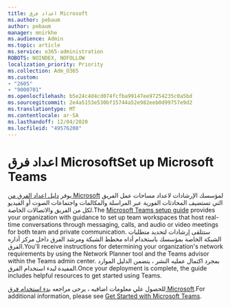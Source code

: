 ```yaml
---
title: اعداد فرق Microsoft
ms.author: pebaum
author: pebaum
manager: mnirkhe
ms.audience: Admin
ms.topic: article
ms.service: o365-administration
ROBOTS: NOINDEX, NOFOLLOW
localization_priority: Priority
ms.collection: Adm_O365
ms.custom:
- "2605"
- "9000701"
ms.openlocfilehash: b5e24c4d4cd074fcfba99147ee97254235c0a5bd
ms.sourcegitcommit: 2e4a5153e530bf15744a52e982eeb0d99757e9d2
ms.translationtype: MT
ms.contentlocale: ar-SA
ms.lasthandoff: 12/04/2020
ms.locfileid: "49576208"
---
```

# <a name="set-up-microsoft-teams"></a><span data-ttu-id="a7375-102">اعداد فرق Microsoft</span><span class="sxs-lookup"><span data-stu-id="a7375-102">Set up Microsoft Teams</span></span>

<span data-ttu-id="a7375-103">يوفر  [دليل اعداد الفرق من Microsoft](https://aka.ms/teamsguidance)  لمؤسسك الإرشادات لاعداد مساحات عمل الفريق التي تستضيف المحادثات الفورية عبر المراسلة والمكالمات واجتماعات الصوت أو الفيديو لكل من الفريق والاتصالات الخاصة.</span><span class="sxs-lookup"><span data-stu-id="a7375-103">The  [Microsoft Teams setup guide](https://aka.ms/teamsguidance)  provides your organization with guidance to set up team workspaces that host real-time conversations through messaging, calls, and audio or video meetings for both team and private communication.</span></span> <span data-ttu-id="a7375-104">ستتلقى إرشادات لتحديد متطلبات الشبكة الخاصة بمؤسسك باستخدام أداه مخطط الشبكة ومرشد الفرق داخل مركز أداره الفرق.</span><span class="sxs-lookup"><span data-stu-id="a7375-104">You'll receive instructions for determining your organization's network requirements by using the Network Planner tool and the Teams advisor within the Teams admin center.</span></span> <span data-ttu-id="a7375-105">بمجرد اكتمال عمليه النشر ، يتضمن الدليل الموارد المفيدة لبدء استخدام الفرق.</span><span class="sxs-lookup"><span data-stu-id="a7375-105">Once your deployment is complete, the guide includes helpful resources to get started using Teams.</span></span>

<span data-ttu-id="a7375-106">للحصول علي معلومات اضافيه ، يرجى مراجعه [بدء استخدام فرق Microsoft](https://docs.microsoft.com/microsoftteams/get-started-with-teams-quick-start).</span><span class="sxs-lookup"><span data-stu-id="a7375-106">For additional information, please see [Get Started with Microsoft Teams](https://docs.microsoft.com/microsoftteams/get-started-with-teams-quick-start).</span></span>
